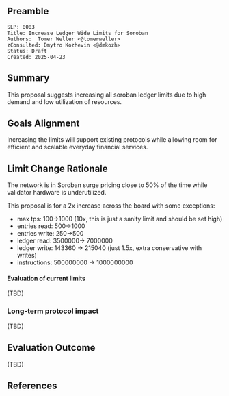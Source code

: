 ## Preamble

```
SLP: 0003
Title: Increase Ledger Wide Limits for Soroban  
Authors:  Tomer Weller <@tomerweller>
zConsulted: Dmytro Kozhevin <@dmkozh> 
Status: Draft
Created: 2025-04-23
```

## Summary

This proposal suggests increasing all soroban ledger limits due to high demand and low utilization of resources. 

## Goals Alignment

Increasing the limits will support existing protocols while allowing room for efficient and scalable everyday financial services.

## Limit Change Rationale

The network is in Soroban surge pricing close to 50% of the time while validator hardware is underutilized.

This proposal is for a 2x increase across the board with some exceptions: 

- max tps: 100->1000 (10x, this is just a sanity limit and should be set high)
- entries read: 500->1000
- entries write: 250->500
- ledger read: 3500000-> 7000000
- ledger write: 143360 -> 215040 (just 1.5x, extra conservative with writes)
- instructions: 500000000 -> 1000000000

#### Evaluation of current limits

(TBD)

### Long-term protocol impact

(TBD)

## Evaluation Outcome

(TBD)

## References

